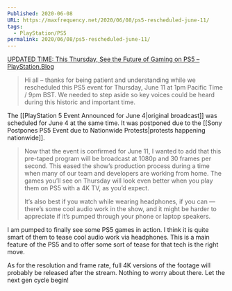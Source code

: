 ```yaml
---
Published: 2020-06-08
URL: https://maxfrequency.net/2020/06/08/ps5-rescheduled-june-11/
tags:
  - PlayStation/PS5
permalink: 2020/06/08/ps5-rescheduled-june-11/
---
```

[UPDATED TIME: This Thursday, See the Future of Gaming on PS5 – PlayStation.Blog](https://blog.playstation.com/2020/06/08/updated-time-this-thursday-see-the-future-of-gaming-on-ps5/)

> Hi all – thanks for being patient and understanding while we rescheduled this PS5 event for Thursday, June 11 at 1pm Pacific Time / 9pm BST. We needed to step aside so key voices could be heard during this historic and important time.

The [[PlayStation 5 Event Announced for June 4|original broadcast]] was scheduled for June 4 at the same time. It was postponed due to the [[Sony Postpones PS5 Event due to Nationwide Protests|protests happening nationwide]]. 

> Now that the event is confirmed for June 11, I wanted to add that this pre-taped program will be broadcast at 1080p and 30 frames per second. This eased the show’s production process during a time when many of our team and developers are working from home. The games you’ll see on Thursday will look even better when you play them on PS5 with a 4K TV, as you’d expect. 
> 
> It’s also best if you watch while wearing headphones, if you can — there’s some cool audio work in the show, and it might be harder to appreciate if it’s pumped through your phone or laptop speakers.

I am pumped to finally see some PS5 games in action. I think it is quite smart of them to tease cool audio work via headphones. This is a main feature of the PS5 and to offer some sort of tease for that tech is the right move. 

As for the resolution and frame rate, full 4K versions of the footage will probably be released after the stream. Nothing to worry about there. Let the next gen cycle begin!